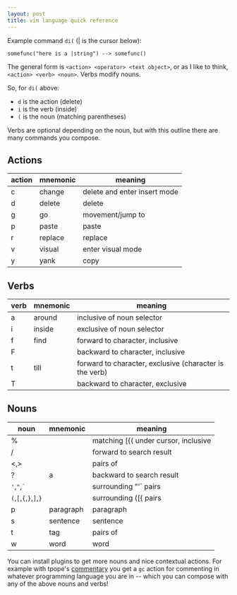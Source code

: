 ```yaml
---
layout: post
title: vim language quick reference
---
```


Example command `di(` (&#124; is the cursor below):

``` txt
somefunc("here is a |string") --> somefunc()
```

The general form is `<action> <operator> <text object>`, or as I like to think, `<action> <verb> <noun>`. Verbs modify nouns.

So, for `di(` above:

- `d` is the action (delete)
- `i` is the verb (inside)
- `(` is the noun (matching parentheses)

Verbs are optional depending on the noun, but with this outline there are many commands you compose.

## Actions

|action | mnemonic   | meaning                     |
|-------|------------|--------                     |
|c      | change     | delete and enter insert mode|
|d      | delete     | delete                      |
|g      | go         | movement/jump to            |
|p      | paste      | paste                       |
|r      | replace    | replace                     |
|v      | visual     | enter visual mode           |
|y      | yank       | copy                        |

## Verbs
|verb   | mnemonic   | meaning                                                |
|-------|------------|--------                                                |
|a      | around     | inclusive of noun selector                             |
|i      | inside     | exclusive of noun selector                             |
|f      | find       | forward to character, inclusive                        |
|F      |            | backward to character, inclusive                       |
|t      | till       | forward to character, exclusive (character is the verb)|
|T      |            | backward to character, exclusive                       |

## Nouns
|noun                   | mnemonic    | meaning                             |
|-------                |------------ |--------                             |
|%                      |             | matching [{( under cursor, inclusive|
|/                      |             | forward to search result            |
|<,>                    |             | <tags> pairs of </tags>             |
|?                      | a           | backward to search result           |
|`'`,`"`,`` ` ``        |             | surrounding "'` pairs               |
|`(`,`[`,`{`,`}`,`]`,`}`|             | surrounding ([{ pairs               |
|p                      | paragraph   | paragraph                           |
|s                      | sentence    | sentence                            |
|t                      | tag         | <tags> pairs of </tags>             |
|w                      | word        | word                                |

You can install plugins to get more nouns and nice contextual actions. For example with tpope's [commentary][1] you get a `gc` action for commenting in whatever programming language you are in -- which you can compose with any of the above nouns and verbs!

[1]: https://github.com/tpope/vim-commentary